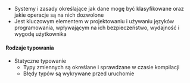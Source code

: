 - Systemy i zasady określające jak dane mogę być klasyfikowane oraz jakie operacje są na nich dozwolone
- Jest kluczowym elementem w projektowaniu i używaniu języków programowania, wpływającym na ich bezpieczeństwo, wydajność i wygodę użytkownika

#### Rodzaje typowania
- Statyczne typowanie
	- Typy zmiennych są określane i sprawdzane w czasie kompilacji
	- Błędy typów są wykrywane przed uruchomie